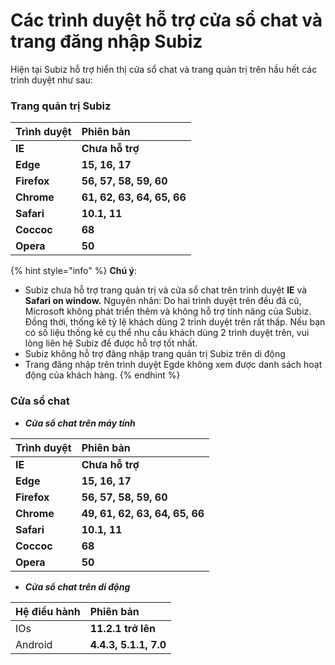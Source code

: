 # Các trình duyệt hỗ trợ cửa sổ chat và trang đăng nhập Subiz

Hiện tại Subiz hỗ trợ hiển thị cửa sổ chat và trang quản trị trên hầu hết các trình duyệt như sau:

### Trang quản trị Subiz

| **Trình duyệt** | Phiên bản |
| :--- | :--- |
| **IE** | **Chưa hỗ trợ** |
| **Edge** | **15, 16, 17** |
| **Firefox** | **56, 57, 58, 59, 60** |
| **Chrome** | **61, 62, 63, 64, 65, 66** |
| **Safari** | **10.1, 11** |
| **Coccoc** | **68** |
| **Opera** | **50** |

{% hint style="info" %}
**Chú ý**:

* Subiz chưa hỗ trợ trang quản trị và cửa sổ chat trên trình duyệt **IE** và **Safari on window.** Nguyên nhân: Do hai trình duyệt trên đều đã cũ, Microsoft không phát triển thêm và không hỗ trợ tính năng của Subiz. Đồng thời, thống kê tỷ lệ khách dùng 2 trình duyệt trên rất thấp. Nếu bạn có số liệu thống kê cụ thể nhu cầu khách dùng 2 trình duyệt trên, vui lòng liên hệ Subiz để được hỗ trợ tốt nhất.
* Subiz không hỗ trợ đăng nhập trang quản trị Subiz trên di động
* Trang đăng nhập trên trình duyệt Egde không xem được danh sách hoạt động của khách hàng.
{% endhint %}

### Cửa sổ chat 

* _**Cửa sổ chat trên máy tính**_

| **Trình duyệt** | Phiên bản |
| :--- | :--- |
| **IE** | **Chưa hỗ trợ** |
| **Edge** | **15, 16, 17** |
| **Firefox** | **56, 57, 58, 59, 60** |
| **Chrome** | **49, 61, 62, 63, 64, 65, 66** |
| **Safari** | **10.1, 11** |
| **Coccoc** | **68** |
| **Opera** | **50** |

* _**Cửa sổ chat trên di động**_

| Hệ điều hành | Phiên bản |
| :--- | :--- |
| IOs | **11.2.1 trở lên** |
| Android | **4.4.3, 5.1.1, 7.0** |

  



